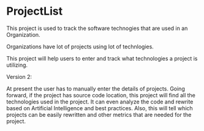 # ProjectList

This project is used to track the software technogies that are used in an Organization.

Organizations have lot of projects using lot of technlogies.

This project will help users to enter and track what technologies a project is utilizing.

Version 2:

At present the user has to manually enter the details of projects.
Going forward, if the project has source code location, this project will find
all the technologies used in the project.
It can even analyze the code and rewrite based on Artificial Intelligence and best practices.
Also, this will tell which projects can be easily rewritten and other metrics that are needed for the project.
